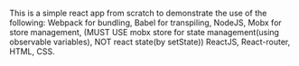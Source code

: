 This is a simple react app from scratch to demonstrate the use of the following:
Webpack for bundling,
Babel for transpiling,
NodeJS,
Mobx for store management, (MUST USE mobx store for state management(using observable variables), NOT react state(by setState))
ReactJS,
React-router,
HTML, CSS.

